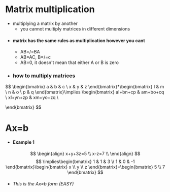 # Matrix multiplication 
- multiplying a matrix by another
	-  you cannot multiply matrices in different dimensions 
- #### matrix has the same rules as multiplication however you cant
	- AB=/=BA
	- AB=AC, B=/=c
	- AB=0, it doesn't mean that either A or B is zero
- ### how to multiply matrices
$$
\begin{bmatrix}
a & b & c \\
x & y & z
\end{bmatrix}*\begin{bmatrix}
l & m \\
n & o \\
p & q
\end{bmatrix}\implies \begin{bmatrix}
al+bn+cp & am+bo+cq \\
xl+yn+zp & xm+yo+zq \\

\end{bmatrix}
$$
# Ax=b
- #### Example 1
$$
\begin{align}
x+y+3z=5 \\
x-z=7 \\
\end{align}
$$
$$
\implies\begin{bmatrix}
1 & 1 & 3 \\
1 & 0 & -1
\end{bmatrix}\begin{bmatrix}
x \\
y \\
z
\end{bmatrix}=\begin{bmatrix}
5 \\
7
\end{bmatrix}
$$
- ###### This is the Ax=b form (EASY)